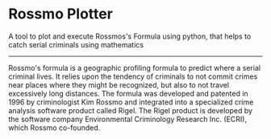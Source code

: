 # Rossmo Plotter
A tool to plot and execute Rossmos's Formula using python, that helps to catch serial criminals using mathematics

---

Rossmo's formula is a geographic profiling formula to predict where a serial criminal lives. It relies upon the tendency of criminals to not commit crimes near places where they might be recognized, but also to not travel excessively long distances. The formula was developed and patented in 1996 by criminologist Kim Rossmo and integrated into a specialized crime analysis software product called Rigel. The Rigel product is developed by the software company Environmental Criminology Research Inc. (ECRI), which Rossmo co-founded.

